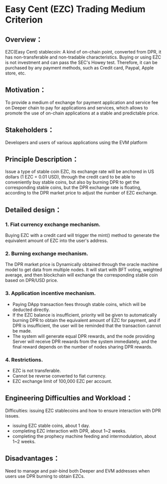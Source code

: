 # Easy Cent (EZC) Trading Medium Criterion
## Overview：
EZC(Easy Cent) stablecoin: A kind of on-chain point, converted from DPR, it has non-transferable and non-tradable characteristics. Buying or using EZC is not investment and can pass the SEC's Howey test. Therefore, it can be purchased by any payment methods, such as Credit card, Paypal, Apple store, etc.
## Motivation：
To provide a medium of exchange for payment application and service fee on Deeper chain  to pay for applications and services, which allows to promote the use of on-chain applications at a stable and predictable price.
## Stakeholders：
Developers and users of various applications using the EVM platform
## Principle Description：
Issue a type of stable coin EZC, its exchange rate will be anchored in US dollars (1 EZC = 0.01 USD), through the credit card to be able to conveniently buy stable coins, but also by burning DPR to get the corresponding stable coins, but the DPR exchange rate is floating, according to the DPR market price to adjust the number of EZC exchange.
## Detailed design：
### 1. Fiat currency exchange mechanism.
Buying EZC with a credit card will trigger the mint() method to generate the equivalent amount of EZC into the user's address.
### 2. Burning exchange mechanism.
The DPR market price is Dynamically obtained through the oracle machine model to get data from multiple nodes. It will start with BFT voting, weighted average, and then blockchain will exchange the corresponding stable coin based on DPR/USD price.
### 3. Application incentive mechanism.
* Paying DApp transaction fees through stable coins, which will be deducted directly.
* If the EZC balance is insufficient, priority will be given to automatically burning DPR to obtain the equivalent amount of EZC for payment, and if DPR is insufficient, the user will be reminded that the transaction cannot be made.
* The system will generate equal DPR rewards, and the node providing Server will receive DPR rewards from the system immediately, and the final reward depends on the number of nodes sharing DPR rewards.
### 4. Restrictions.
* EZC is not transferable.
* Cannot be reverse converted to fiat currency.
* EZC exchange limit of 100,000 EZC per account.
## Engineering Difficulties and Workload：
Difficulties: issuing EZC stablecoins and how to ensure interaction with DPR issues.
* issuing EZC stable coins, about 1 day.
* completing EZC interaction with DPR, about 1~2 weeks.
* completing the prophecy machine feeding and intermodulation, about 1~2 weeks.
## Disadvantages：
Need to manage and pair-bind both Deeper and EVM addresses when users use DPR burning to obtain EZCs.